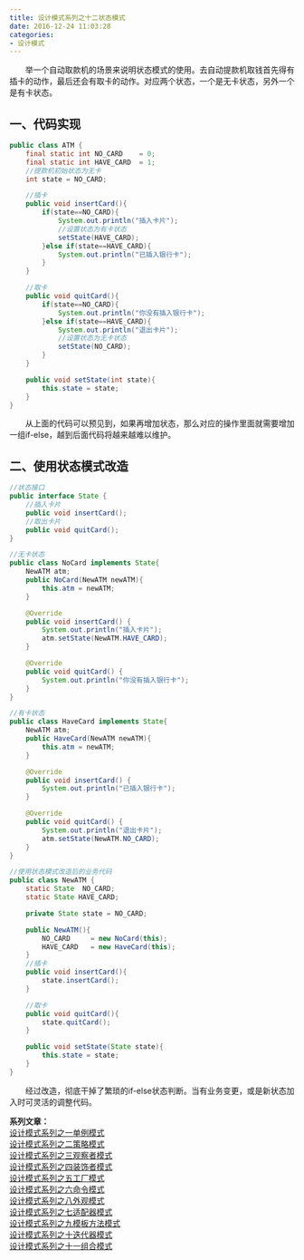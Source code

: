 ```yaml
---
title: 设计模式系列之十二状态模式
date: 2016-12-24 11:03:28
categories:
- 设计模式
---
```


&emsp;&emsp;举一个自动取款机的场景来说明状态模式的使用。去自动提款机取钱首先得有插卡的动作，最后还会有取卡的动作。对应两个状态，一个是无卡状态，另外一个是有卡状态。

## 一、代码实现

```java
public class ATM {
	final static int NO_CARD 	= 0;
	final static int HAVE_CARD  = 1;
	//提款机初始状态为无卡
	int state = NO_CARD;

	//插卡
	public void insertCard(){
		if(state==NO_CARD){
			System.out.println("插入卡片");
			//设置状态为有卡状态
			setState(HAVE_CARD);
		}else if(state==HAVE_CARD){
			System.out.println("已插入银行卡");
		}
	}

	//取卡
	public void quitCard(){
		if(state==NO_CARD){
			System.out.println("你没有插入银行卡");
		}else if(state==HAVE_CARD){
			System.out.println("退出卡片");
			//设置状态为无卡状态
			setState(NO_CARD);
		}
	}

	public void setState(int state){
		this.state = state;
	}
}
```

&emsp;&emsp;从上面的代码可以预见到，如果再增加状态，那么对应的操作里面就需要增加一组if-else，越到后面代码将越来越难以维护。

## 二、使用状态模式改造

```java
//状态接口
public interface State {
	//插入卡片
	public void insertCard();
	//取出卡片
	public void quitCard();
}
```

```java
//无卡状态
public class NoCard implements State{
	NewATM atm;
	public NoCard(NewATM newATM){
		this.atm = newATM;
	}

	@Override
	public void insertCard() {
		System.out.println("插入卡片");
		atm.setState(NewATM.HAVE_CARD);
	}

	@Override
	public void quitCard() {
		System.out.println("你没有插入银行卡");
	}
}
```

```java
//有卡状态
public class HaveCard implements State{
	NewATM atm;
	public HaveCard(NewATM newATM){
		this.atm = newATM;
	}

	@Override
	public void insertCard() {
		System.out.println("已插入银行卡");
	}

	@Override
	public void quitCard() {
		System.out.println("退出卡片");
		atm.setState(NewATM.NO_CARD);
	}
}
```

```java
//使用状态模式改造后的业务代码
public class NewATM {
	static State  NO_CARD;
	static State HAVE_CARD;

	private State state = NO_CARD;

	public NewATM(){
		NO_CARD 	= new NoCard(this);
		HAVE_CARD 	= new HaveCard(this);
	}
	//插卡
	public void insertCard(){
		state.insertCard();
	}

	//取卡
	public void quitCard(){
		state.quitCard();
	}

	public void setState(State state){
		this.state = state;
	}
}
```

&emsp;&emsp;经过改造，彻底干掉了繁琐的if-else状态判断。当有业务变更，或是新状态加入时可灵活的调整代码。


**系列文章：**  
<a href="http://muchstudy.com/2016/11/27/%E8%AE%BE%E8%AE%A1%E6%A8%A1%E5%BC%8F%E7%B3%BB%E5%88%97%E4%B9%8B%E4%B8%80%E5%8D%95%E4%BE%8B%E6%A8%A1%E5%BC%8F/">设计模式系列之一单例模式</a>  
<a href="http://muchstudy.com/2016/11/28/%E8%AE%BE%E8%AE%A1%E6%A8%A1%E5%BC%8F%E7%B3%BB%E5%88%97%E4%B9%8B%E4%BA%8C%E7%AD%96%E7%95%A5%E6%A8%A1%E5%BC%8F/">设计模式系列之二策略模式</a>  
<a href="http://muchstudy.com/2016/11/29/%E8%AE%BE%E8%AE%A1%E6%A8%A1%E5%BC%8F%E7%B3%BB%E5%88%97%E4%B9%8B%E4%B8%89%E8%A7%82%E5%AF%9F%E8%80%85%E6%A8%A1%E5%BC%8F/">设计模式系列之三观察者模式</a>  
<a href="http://muchstudy.com/2016/12/02/%E8%AE%BE%E8%AE%A1%E6%A8%A1%E5%BC%8F%E7%B3%BB%E5%88%97%E4%B9%8B%E5%9B%9B%E8%A3%85%E9%A5%B0%E8%80%85%E6%A8%A1%E5%BC%8F/">设计模式系列之四装饰者模式</a>  
<a href="http://muchstudy.com/2016/12/06/%E8%AE%BE%E8%AE%A1%E6%A8%A1%E5%BC%8F%E7%B3%BB%E5%88%97%E4%B9%8B%E4%BA%94%E5%B7%A5%E5%8E%82%E6%A8%A1%E5%BC%8F/">设计模式系列之五工厂模式</a>  
<a href="http://muchstudy.com/2016/12/10/%E8%AE%BE%E8%AE%A1%E6%A8%A1%E5%BC%8F%E7%B3%BB%E5%88%97%E4%B9%8B%E5%85%AD%E5%91%BD%E4%BB%A4%E6%A8%A1%E5%BC%8F/">设计模式系列之六命令模式</a>  
<a href="http://muchstudy.com/2016/12/17/%E8%AE%BE%E8%AE%A1%E6%A8%A1%E5%BC%8F%E7%B3%BB%E5%88%97%E4%B9%8B%E5%85%AB%E5%A4%96%E8%A7%82%E6%A8%A1%E5%BC%8F/">设计模式系列之八外观模式</a>  
<a href="http://muchstudy.com/2016/12/14/%E8%AE%BE%E8%AE%A1%E6%A8%A1%E5%BC%8F%E7%B3%BB%E5%88%97%E4%B9%8B%E4%B8%83%E9%80%82%E9%85%8D%E5%99%A8%E6%A8%A1%E5%BC%8F/">设计模式系列之七适配器模式</a>  
<a href="http://muchstudy.com/2016/12/17/%E8%AE%BE%E8%AE%A1%E6%A8%A1%E5%BC%8F%E7%B3%BB%E5%88%97%E4%B9%8B%E4%B9%9D%E6%A8%A1%E6%9D%BF%E6%96%B9%E6%B3%95%E6%A8%A1%E5%BC%8F/">设计模式系列之九模板方法模式</a>  
<a href="http://muchstudy.com/2016/12/20/%E8%AE%BE%E8%AE%A1%E6%A8%A1%E5%BC%8F%E7%B3%BB%E5%88%97%E4%B9%8B%E5%8D%81%E8%BF%AD%E4%BB%A3%E5%99%A8%E6%A8%A1%E5%BC%8F/">设计模式系列之十迭代器模式</a>  
<a href="http://muchstudy.com/2016/12/21/%E8%AE%BE%E8%AE%A1%E6%A8%A1%E5%BC%8F%E7%B3%BB%E5%88%97%E4%B9%8B%E5%8D%81%E4%B8%80%E7%BB%84%E5%90%88%E6%A8%A1%E5%BC%8F/">设计模式系列之十一组合模式</a>

